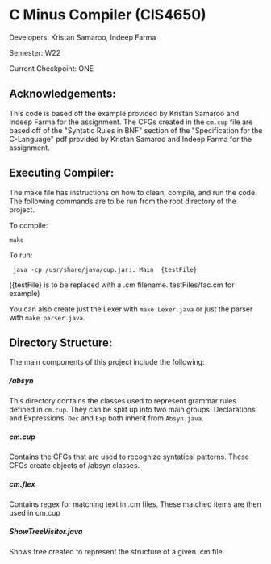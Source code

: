 # C Minus Compiler (CIS4650)
Developers: Kristan Samaroo, Indeep Farma

Semester: W22 

Current Checkpoint: ONE

## Acknowledgements: 
This code is based off the example provided by Kristan Samaroo and Indeep Farma for the assignment. The 
CFGs created in the ``` cm.cup ``` file are based off of the "Syntatic Rules in BNF"
section of the "Specification for the C-Language" pdf provided by Kristan Samaroo and Indeep Farma for the 
assignment. 

## Executing Compiler: 
The make file has instructions on how to clean, compile, and run the code. The 
following commands are to be run from the root directory of the project. 

To compile: 

``` make ``` 

To run: 

``` java -cp /usr/share/java/cup.jar:. Main  {testFile}``` 

({testFile} is to be replaced with a .cm filename. testFiles/fac.cm for example)

You can also create just the Lexer with ``` make Lexer.java ``` or just the
parser with ``` make parser.java ```. 

## Directory Structure: 

The main components of this project include the following: 

##### /absyn
  This directory contains the classes used to represent grammar rules defined 
  in ``` cm.cup ```. They can be split up into two main groups: Declarations 
  and Expressions. ``` Dec ```  and ``` Exp ``` both inherit from ``` Absyn.java ```. 

##### cm.cup
  Contains the CFGs that are used to recognize syntatical patterns. These CFGs create 
  objects of /absyn classes.

##### cm.flex
  Contains regex for matching text in .cm files. These matched items are then used 
  in cm.cup 

##### ShowTreeVisitor.java
  Shows tree created to represent the structure of a given .cm file. 

